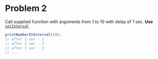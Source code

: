 # Problem 2

Call supplied function with arguments from 1 to 10 with delay of 1 sec. **Use**
[`setInterval`](https://developer.mozilla.org/en-US/docs/Web/API/setInterval)

```ts
printNumberInInterval(10);
// after 1 sec - 1
// after 1 sec - 2
// after 1 sec - 3
// ...
```
